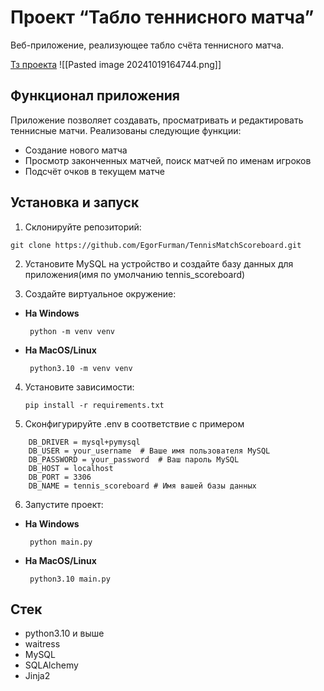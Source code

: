 # Проект “Табло теннисного матча”

Веб-приложение, реализующее табло счёта теннисного матча.

[Тз проекта](https://zhukovsd.github.io/python-backend-learning-course/projects/tennis-scoreboard/)
![[Pasted image 20241019164744.png]]
## Функционал приложения
Приложение позволяет создавать, просматривать и редактировать теннисные матчи. Реализованы следующие функции:

- Создание нового матча
- Просмотр законченных матчей, поиск матчей по именам игроков
- Подсчёт очков в текущем матче
## Установка и запуск
1. Склонируйте репозиторий:
```
git clone https://github.com/EgorFurman/TennisMatchScoreboard.git
```

2. Установите MySQL на устройство и создайте базу данных для приложения(имя по умолчанию tennis_scoreboard)

3. Создайте виртуальное окружение:
- **На Windows**
    ```shell
     python -m venv venv
    ```
- **На MacOS/Linux**
    ```shell
	 python3.10 -m venv venv
    ```
	
4. Установите зависимости:
    ```shell
    pip install -r requirements.txt
    ```

5. Сконфигурируйте .env в соответствие с примером
```
	DB_DRIVER = mysql+pymysql
	DB_USER = your_username  # Ваше имя пользователя MySQL
	DB_PASSWORD = your_password  # Ваш пароль MySQL
	DB_HOST = localhost
	DB_PORT = 3306
	DB_NAME = tennis_scoreboard # Имя вашей базы данных
```

6. Запустите проект:
- **На Windows**
    ```shell
     python main.py
    ```
- **На MacOS/Linux**
    ```shell
     python3.10 main.py
    ```
## Стек
- python3.10 и выше
- waitress
- MySQL
- SQLAlchemy
- Jinja2

